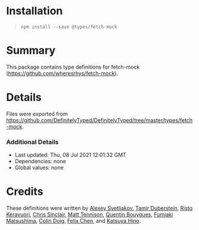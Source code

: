 # Installation
> `npm install --save @types/fetch-mock`

# Summary
This package contains type definitions for fetch-mock (https://github.com/wheresrhys/fetch-mock).

# Details
Files were exported from https://github.com/DefinitelyTyped/DefinitelyTyped/tree/master/types/fetch-mock.

### Additional Details
 * Last updated: Thu, 08 Jul 2021 12:01:32 GMT
 * Dependencies: none
 * Global values: none

# Credits
These definitions were written by [Alexey Svetliakov](https://github.com/asvetliakov), [Tamir Duberstein](https://github.com/tamird), [Risto Keravuori](https://github.com/merrywhether), [Chris Sinclair](https://github.com/chrissinclair), [Matt Tennison](https://github.com/matttennison), [Quentin Bouygues](https://github.com/quentinbouygues), [Fumiaki Matsushima](https://github.com/mtsmfm), [Colin Doig](https://github.com/captain-igloo), [Felix Chen](https://github.com/ChenNima), and [Katsuya Hino](https://github.com/dobogo).
